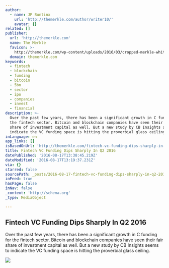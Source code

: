 ```yaml
---
author:
  - name: JP Buntinx
    url: 'http://themerkle.com/author/writer10/'
    avatar: {}
related: []
publisher:
  url: 'http://themerkle.com'
  name: The Merkle
  favicon: >-
    http://themerkle.com/wp-content/uploads/2016/03/cropped-merkle-white-1-192x192.png
  domain: themerkle.com
keywords:
  - fintech
  - blockchain
  - funding
  - bitcoin
  - 5bn
  - sector
  - ipo
  - companies
  - invest
  - financial
description: >-
  Over the past few years, there has been a significant growth in C funding for
  the fintech sector. Bitcoin and blockchain companies have seen their fair
  share of investment capital as well. But a new study by CB Insights seems to
  indicate the VC funding space is hitting the proverbial glass ceiling.
inLanguage: en
app_links: []
isBasedOnUrl: 'http://themerkle.com/fintech-vc-funding-dips-sharply-in-q2-2016/'
title: Fintech VC Funding Dips Sharply In Q2 2016
datePublished: '2016-08-17T13:38:45.219Z'
dateModified: '2016-08-17T13:19:37.231Z'
via: {}
starred: false
sourcePath: _posts/2016-08-17-fintech-vc-funding-dips-sharply-in-q2-2016.md
inFeed: true
hasPage: false
inNav: false
_context: 'http://schema.org'
_type: MediaObject

---
```

<article style=""><h1>Fintech VC Funding Dips Sharply In Q2 2016</h1><p>Over the past few years, there has been a significant growth in C funding for the fintech sector. Bitcoin and blockchain companies have seen their fair share of investment capital as well. But a new study by CB Insights seems to indicate the VC funding space is hitting the proverbial glass ceiling.</p><img src="http://themerkle.com/wp-content/uploads/2016/08/shutterstock_213792919.jpg" /></article>